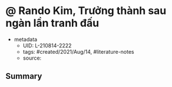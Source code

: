 # @ Rando Kim, Trưởng thành sau ngàn lần tranh đấu


- metadata
	- UID: L-210814-2222
	- tags: #created/2021/Aug/14, #literature-notes 
	- source: 

## Summary

